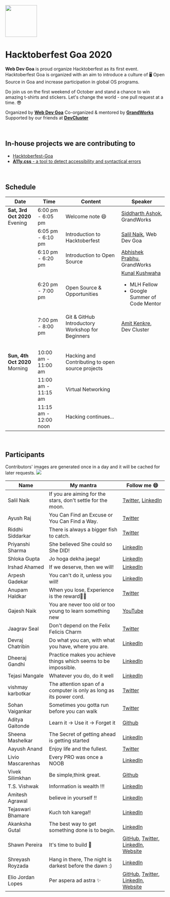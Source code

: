 <p>
<a href="https://hacktoberfest.digitalocean.com/">
<img src="https://raw.githubusercontent.com/salil-naik/hacktoberfest-goa/master/assets/hacktoberfest-H.svg" width="100px">
</a>
</p>

# Hacktoberfest Goa 2020

**Web Dev Goa** is proud organize Hacktoberfest as its first event. Hacktoberfest Goa is organized with an aim to introduce a culture of 🖥️ Open Source in Goa and increase participation in global OS programs.

Do join us on the first weekend of October and stand a chance to win amazing t-shirts and stickers. Let's change the world - one pull request at a time. 😎

Organized by **[Web Dev Goa](https://twitter.com/WebDevGoa)**
Co-organized & mentored by **[GrandWorks](http://grandworks.co/)**
Supported by our friends at **[DevCluster](https://devcluster.community/)**

<br />

## In-house projects we are contributing to

<ul>
<li><a href="https://github.com/WebDevGoa/hacktoberfest-goa/issues">Hacktoberfest-Goa</a></li>
<li><a href="https://github.com/salil-naik/a11y.css/issues"><b>A11y.css</b> - a tool to detect accessibility and syntactical errors</a></li>
</ul>

<br />

## Schedule

| Date                                | Time                  | Content                                          | Speaker                                                                                                                         |
| ----------------------------------- | --------------------- | ------------------------------------------------ | ------------------------------------------------------------------------------------------------------------------------------- |
| <b>Sat, 3rd Oct 2020</b><br>Evening | 6:00 pm - 6:05 pm     | Welcome note 😄                                  | [Siddharth Ashok](https://www.linkedin.com/in/siddharthashok/), GrandWorks                                                      |
| &nbsp;                              | 6:05 pm - 6:10 pm     | Introduction to Hacktoberfest                    | [Salil Naik](https://www.linkedin.com/in/salilnaik/), Web Dev Goa                                                               |
| &nbsp;                              | 6:10 pm - 6:20 pm     | Introduction to Open Source                      | [Abhishek Prabhu](https://abyshakes.com/), GrandWorks                                                                           |
| &nbsp;                              | 6:20 pm - 7:00 pm     | Open Source & Opportunities                      | [Kunal Kushwaha](https://www.linkedin.com/in/kunal-kushwaha/) <ul><li>MLH Fellow</li><li>Google Summer of Code Mentor</li></ul> |
| &nbsp;                              | 7:00 pm - 8:00 pm     | Git & GitHub Introductory Workshop for Beginners | [Amit Kenkre](https://www.linkedin.com/in/amit-kenkre-705424177/), Dev Cluster                                                  |
| &nbsp;                              | &nbsp;                | &nbsp;                                           | &nbsp;                                                                                                                          |
| <b>Sun, 4th Oct 2020</b><br>Morning | 10:00 am - 11:00 am   | Hacking and Contributing to open source projects | &nbsp;                                                                                                                          |
| &nbsp;                              | 11:00 am - 11:15 am   | Virtual Networking                               | &nbsp;                                                                                                                          |
| &nbsp;                              | 11:15 am - 12:00 noon | Hacking continues...                             |

<br />

## Participants

Contributors' images are generated once in a day and it will be cached for later requests.
<a href="https://github.com/webdevgoa/hacktoberfest-goa/graphs/contributors">
<img src="https://contributors-img.web.app/image?repo=webdevgoa/hacktoberfest-goa" />
</a>

| Name              | My mantra                                                           | Follow me 😄                                                         |
| ----------------- | ------------------------------------------------------------------- | -------------------------------------------------------------------- |
| Salil Naik        | If you are aiming for the stars, don't settle for the moon.         | [Twitter](https://twitter.com/__salil_naik__), [LinkedIn](https://linkedin.com/in/salilnaik/)                       |
| Ayush Raj         | You Can Find an Excuse or You Can Find a Way.                       | [Twitter](https://twitter.com/AyushRa49585623)                       |
| Riddhi Siddarkar  | There is always a bigger fish to catch.                             | [Twitter](https://twitter.com/siddarkar)                             |
| Priyanshi Sharma  | She believed She could so She DID!                                  | [LinkedIn](https://www.linkedin.com/in/priyanshi-sharma-/)           |
| Shloka Gupta      | Jo hoga dekha jaega!                                                | [LinkedIn](https://www.linkedin.com/in/shloka-gupta-45b974157)       |
| Irshad Ahamed     | If we deserve, then we will!                                        | [LinkedIn](https://www.linkedin.com/in/irshad101)                    |
| Arpesh Gadekar    | You can't do it, unless you will!                                   | [LinkedIn](https://www.linkedin.com/in/arpesh28)                     |
| Anupam Haldkar    | When you lose, Experience is the reward🏳‍🌈                         | [Twitter](https://twitter.com/anupamhaldkar)                         |
| Gajesh Naik       | You are never too old or too young to learn something new           | [YouTube](https://youtube.com/gajeshsnaik)                           |
| Jaagrav Seal      | Don't depend on the Felix Felicis Charm                             | [Twitter](https://twitter.com/xJaagrav)                              |
| Devraj Chatribin  | Do what you can, with what you have, where you are.                 | [LinkedIn](https://www.linkedin.com/in/devraj-chatribin)             |
| Dheeraj Gandhi    | Practice makes you achieve things which seems to be impossible.     | [LinkedIn](https://www.linkedin.com/in/dheeraj-gandhi-3257781b1/)    |
| Tejasi Mangale    | Whatever you do, do it well                                         | [LinkedIn](https://www.linkedin.com/in/tejasi-mangale-15a0821a9)     |
| vishmay karbotkar | The attention span of a computer is only as long as its power cord. | [Twitter](https://www.twitter.com/VKarbotkar)                        |
| Sohan Vaigankar   | Sometimes you gotta run before you can walk                         | [Twitter](https://twitter.com/sohanvaigankar)                        |
| Aditya Gaitonde   | Learn it -> Use it -> Forget it                                     | [Github](https://github.com/adgai19)                                 |
| Sheena Mashelkar  | The Secret of getting ahead is getting started                      | [LinkedIn](https://www.linkedin.com/in/sheena-mashelkar-040545168/)  |
| Aayush Anand      | Enjoy life and the fullest.                                         | [Twitter](https://twitter.com/aadh_goa/)                             |
| Livio Mascarenhas | Every PRO was once a NOOB                                           | [LinkedIn](https://www.linkedin.com/in/livio-mascarenhas-2b8b6a1b8/) |
| Vivek Silimkhan   | Be simple,think great.                                              | [Github](https://github.com/VivekSil)                                |
| T.S. Vishwak      | Information is wealth !!!                                           | [LinkedIn](https://www.linkedin.com/in/t-s-v-747a89128)              |
| Amitesh Agrawal   | believe in yourself !!                                              | [LinkedIn](https://www.linkedin.com/in/amitesh-agrawal-750802190)    |
| Tejaswari Bhamare | Kuch toh karega!!                                                   | [LinkedIn](https://www.linkedin.com/in/tejaswari-bhamare-68a2131b0)  |
| Akanksha Gutal    | The best way to get something done is to begin.                     | [LinkedIn](https://www.linkedin.com/in/akankshagutal/)               |
| Shawn Pereira     | It's time to build 🔧                                               | [GitHub](https://github.com/recurshawn), [Twitter](https://twitter.com/Incept_shawn), [LinkedIn](https://linkedin.com/in/shawn-pereira), [Website](https://shawnpereira.me)
| Shreyash Royzada  | Hang in there, The night is darkest before the dawn :)              | [LinkedIn](https://www.linkedin.com/in/shreyash-royzada-83b44a118/)  |
| Elio Jordan Lopes     | Per aspera ad astra  ✨                                         | [GitHub](https://github.com/lopeselio), [Twitter](https://twitter.com/Lopes_el17), [LinkedIn](https://www.linkedin.com/in/elio-jordan-lopes-5b1533149/), [Website](https://develioper.vercel.app)
